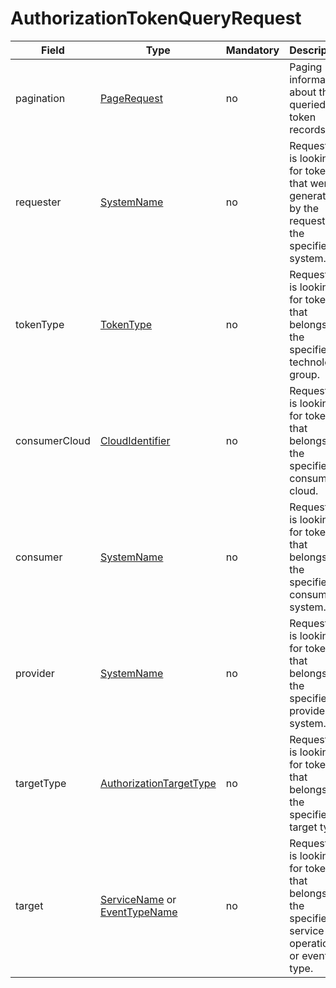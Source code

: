 # AuthorizationTokenQueryRequest

Field | Type | Mandatory | Description
--- | --- | --- | ---
pagination | [PageRequest](../data-models/page-request.md) | no | Paging information about the queried token records.
requester | [SystemName](../primitives.md#systemname) | no | Requester is looking for tokens that were generated by the request of the specified system.
tokenType | [TokenType](../primitives.md#tokentype) | no | Requester is looking for tokens that belongs to the specified technology group.
consumerCloud | [CloudIdentifier](../primitives.md#cloudidentifier) | no | Requester is looking for tokens that belongs to the specified consumer cloud.
consumer | [SystemName](../primitives.md#systemname) | no | Requester is looking for tokens that belongs to the specified consumer system.
provider | [SystemName](../primitives.md#systemname) | no | Requester is looking for tokens that belongs to the specified provider system.
targetType | [AuthorizationTargetType](../primitives.md#authorizationtargettype) | no | Requester is looking for tokens that belongs to the specified target type.
target | [ServiceName](../primitives.md#servicename) or [EventTypeName](../primitives.md#eventtypename) | no | Requester is looking for tokens that belongs to the specified service-operation or event type.